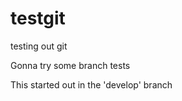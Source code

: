 testgit
=======

testing out git

Gonna try some branch tests

This started out in the 'develop' branch
